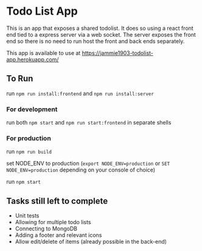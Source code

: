 # Todo List App

This is an app that exposes a shared todolist. It does so using a react front end tied to a express server via a web socket. The server exposes the front end so there is no need to run host the front and back ends separately.

This app is available to use at https://jammie1903-todolist-app.herokuapp.com/

## To Run

run `npm run install:frontend` and `npm run install:server`

### For development

run both `npm start` and `npm run start:frontend` in separate shells

### For production
run `npm run build` 

set NODE_ENV to production (`export NODE_ENV=production` or `SET NODE_ENV=production` depending on your console of choice)

run `npm start`

## Tasks still left to complete

* Unit tests
* Allowing for multiple todo lists
* Connecting to MongoDB
* Adding a footer and relevant icons
* Allow edit/delete of items (already possible in the back-end)
